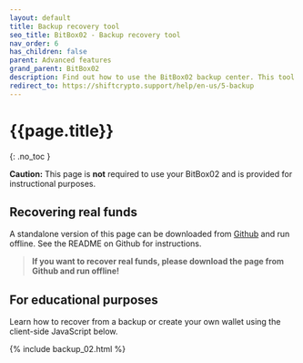 ```yaml
---
layout: default
title: Backup recovery tool
seo_title: BitBox02 - Backup recovery tool
nav_order: 6
has_children: false
parent: Advanced features
grand_parent: BitBox02
description: Find out how to use the BitBox02 backup center. This tool should only be used if absolutely necessary.
redirect_to: https://shiftcrypto.support/help/en-us/5-backup
---
```

# {{page.title}}
{: .no_toc }


**Caution:** This page is **not** required to use your BitBox02 and is provided for instructional purposes.

## Recovering real funds
A standalone version of this page can be downloaded from [Github](https://github.com/digitalbitbox/bitbox02-backup-recovery) and run offline. See the README on Github for instructions.

> **If you want to recover real funds, please download the page from Github and run offline!**


## For educational purposes
Learn how to recover from a backup or create your own wallet using the client-side JavaScript below.


{% include backup_02.html %}
